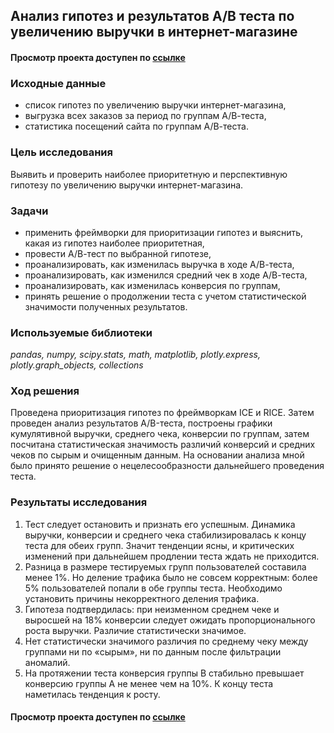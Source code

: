 ## Анализ гипотез и результатов А/В теста по увеличению выручки в интернет-магазине
#### Просмотр проекта доступен по [ссылке](https://nbviewer.jupyter.org/github/Irrichie/yandex-praktikum-projects/blob/1967defa6fa3b26f8a6dd44921ee492c83216031/07-A-B-test-results-analysis/07-A-B-test-results-analysis.ipynb)
### Исходные данные
* список гипотез по увеличению выручки интернет-магазина,
* выгрузка всех заказов за период по группам А/В-теста,
* статистика посещений сайта по группам А/В-теста.
### Цель исследования
Выявить и проверить наиболее приоритетную и перспективную гипотезу по увеличению выручки интернет-магазина.

### Задачи
* применить фреймворки для приоритизации гипотез и выяснить, какая из гипотез наиболее приоритетная,
* провести А/В-тест по выбранной гипотезе,
* проанализировать, как изменилась выручка в ходе А/В-теста,
* проанализировать, как изменился средний чек в ходе А/В-теста,
* проанализировать, как изменилась конверсия по группам,
* принять решение о продолжении теста с учетом статистической значимости полученных результатов.

### Используемые библиотеки
*pandas, numpy, scipy.stats, math, matplotlib, plotly.express, plotly.graph_objects, collections*

### Ход решения
Проведена приоритизация гипотез по фреймворкам ICE и RICE. Затем проведен анализ результатов A/B-теста, построены графики кумулятивной выручки, среднего чека, конверсии по группам,  затем посчитана статистическая значимость различий конверсий и средних чеков по сырым и очищенным данным. На основании анализа мной было принято решение о нецелесообразности дальнейшего проведения теста.

### Результаты исследования

1. Тест следует остановить и признать его успешным. Динамика выручки, конверсии и среднего чека стабилизировалась к концу теста для обеих групп. Значит тенденции ясны, и критических изменений при дальнейшем продлении теста ждать не приходится.
2.  Разница в размере тестируемых групп пользователей составила менее 1%. Но деление трафика было не совсем корректным: более 5% пользователей попали в обе группы теста. Необходимо установить причины некорректного деления трафика.
3. Гипотеза подтвердилась: при неизменном среднем чеке и выросшей на 18% конверсии следует ожидать пропорционального роста выручки. Различие статистически значимое.
4. Нет статистически значимого различия по среднему чеку между группами ни по «сырым», ни по данным после фильтрации аномалий.
5. На протяжении теста конверсия группы В стабильно превышает конверсию группы А не менее чем на 10%. К концу теста наметилась тенденция к росту.

#### Просмотр проекта доступен по [ссылке](https://nbviewer.jupyter.org/github/Irrichie/yandex-praktikum-projects/blob/1967defa6fa3b26f8a6dd44921ee492c83216031/07-A-B-test-results-analysis/07-A-B-test-results-analysis.ipynb)

